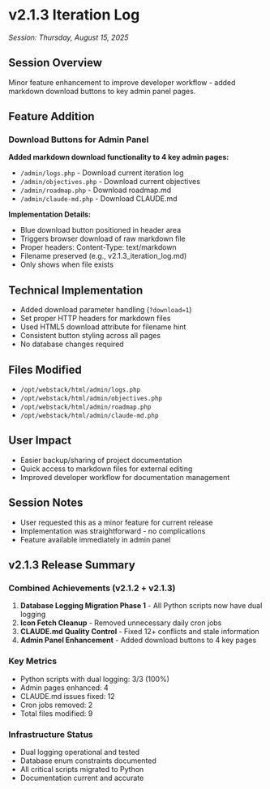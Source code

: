 # v2.1.3 Iteration Log
*Session: Thursday, August 15, 2025*

## Session Overview
Minor feature enhancement to improve developer workflow - added markdown download buttons to key admin panel pages.

## Feature Addition

### Download Buttons for Admin Panel
**Added markdown download functionality to 4 key admin pages:**
- `/admin/logs.php` - Download current iteration log
- `/admin/objectives.php` - Download current objectives  
- `/admin/roadmap.php` - Download roadmap.md
- `/admin/claude-md.php` - Download CLAUDE.md

**Implementation Details:**
- Blue download button positioned in header area
- Triggers browser download of raw markdown file
- Proper headers: Content-Type: text/markdown
- Filename preserved (e.g., v2.1.3_iteration_log.md)
- Only shows when file exists

## Technical Implementation
- Added download parameter handling (`?download=1`)
- Set proper HTTP headers for markdown files
- Used HTML5 download attribute for filename hint
- Consistent button styling across all pages
- No database changes required

## Files Modified
- `/opt/webstack/html/admin/logs.php`
- `/opt/webstack/html/admin/objectives.php`
- `/opt/webstack/html/admin/roadmap.php`
- `/opt/webstack/html/admin/claude-md.php`

## User Impact
- Easier backup/sharing of project documentation
- Quick access to markdown files for external editing
- Improved developer workflow for documentation management

## Session Notes
- User requested this as a minor feature for current release
- Implementation was straightforward - no complications
- Feature available immediately in admin panel

## v2.1.3 Release Summary

### Combined Achievements (v2.1.2 + v2.1.3)
1. **Database Logging Migration Phase 1** - All Python scripts now have dual logging
2. **Icon Fetch Cleanup** - Removed unnecessary daily cron jobs
3. **CLAUDE.md Quality Control** - Fixed 12+ conflicts and stale information
4. **Admin Panel Enhancement** - Added download buttons to 4 key pages

### Key Metrics
- Python scripts with dual logging: 3/3 (100%)
- Admin pages enhanced: 4
- CLAUDE.md issues fixed: 12
- Cron jobs removed: 2
- Total files modified: 9

### Infrastructure Status
- Dual logging operational and tested
- Database enum constraints documented
- All critical scripts migrated to Python
- Documentation current and accurate